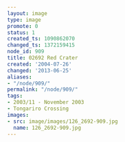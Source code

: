 ```yaml
---
layout: image
type: image
promote: 0
status: 1
created_ts: 1090862070
changed_ts: 1372159415
node_id: 909
title: 02692 Red Crater
created: '2004-07-26'
changed: '2013-06-25'
aliases:
- "/node/909/"
permalink: "/node/909/"
tags:
- 2003/11 - November 2003
- Tongariro Crossing
images:
- src: image/images/126_2692-909.jpg
  name: 126_2692-909.jpg
---
```


